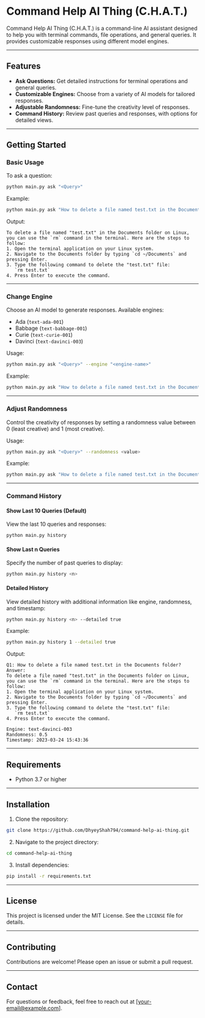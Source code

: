 # Command Help AI Thing (C.H.A.T.)

Command Help AI Thing (C.H.A.T.) is a command-line AI assistant designed to help you with terminal commands, file operations, and general queries. It provides customizable responses using different model engines.

---

## Features

- **Ask Questions:** Get detailed instructions for terminal operations and general queries.
- **Customizable Engines:** Choose from a variety of AI models for tailored responses.
- **Adjustable Randomness:** Fine-tune the creativity level of responses.
- **Command History:** Review past queries and responses, with options for detailed views.

---

## Getting Started

### Basic Usage
To ask a question:

```bash
python main.py ask "<Query>"
```
Example:
```bash
python main.py ask "How to delete a file named test.txt in the Documents folder?"
```
Output:
```
To delete a file named "test.txt" in the Documents folder on Linux, you can use the `rm` command in the terminal. Here are the steps to follow:
1. Open the terminal application on your Linux system.
2. Navigate to the Documents folder by typing `cd ~/Documents` and pressing Enter.
3. Type the following command to delete the "test.txt" file:
   `rm test.txt`
4. Press Enter to execute the command.
```

---

### Change Engine
Choose an AI model to generate responses. Available engines:
- Ada (`text-ada-001`)
- Babbage (`text-babbage-001`)
- Curie (`text-curie-001`)
- Davinci (`text-davinci-003`)

Usage:
```bash
python main.py ask "<Query>" --engine "<engine-name>"
```
Example:
```bash
python main.py ask "How to delete a file named test.txt in the Documents folder?" --engine "text-ada-001"
```

---

### Adjust Randomness
Control the creativity of responses by setting a randomness value between 0 (least creative) and 1 (most creative).

Usage:
```bash
python main.py ask "<Query>" --randomness <value>
```
Example:
```bash
python main.py ask "How to delete a file named test.txt in the Documents folder?" --randomness 0.2
```

---

### Command History

#### Show Last 10 Queries (Default)
View the last 10 queries and responses:
```bash
python main.py history
```

#### Show Last n Queries
Specify the number of past queries to display:
```bash
python main.py history <n>
```

#### Detailed History
View detailed history with additional information like engine, randomness, and timestamp:
```bash
python main.py history <n> --detailed true
```
Example:
```bash
python main.py history 1 --detailed true
```
Output:
```
Q1: How to delete a file named test.txt in the Documents folder?
Answer:
To delete a file named "test.txt" in the Documents folder on Linux, you can use the `rm` command in the terminal. Here are the steps to follow:
1. Open the terminal application on your Linux system.
2. Navigate to the Documents folder by typing `cd ~/Documents` and pressing Enter.
3. Type the following command to delete the "test.txt" file:
   `rm test.txt`
4. Press Enter to execute the command.

Engine: text-davinci-003
Randomness: 0.5
Timestamp: 2023-03-24 15:43:36
```

---

## Requirements
- Python 3.7 or higher

---

## Installation
1. Clone the repository:
```bash
git clone https://github.com/DhyeyShah794/command-help-ai-thing.git
```
2. Navigate to the project directory:
```bash
cd command-help-ai-thing
```
3. Install dependencies:
```bash
pip install -r requirements.txt
```

---

## License
This project is licensed under the MIT License. See the `LICENSE` file for details.

---

## Contributing
Contributions are welcome! Please open an issue or submit a pull request.

---

## Contact
For questions or feedback, feel free to reach out at [your-email@example.com].

